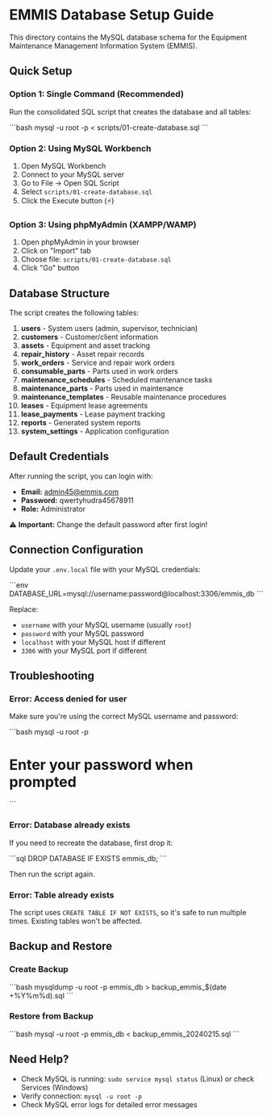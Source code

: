 # EMMIS Database Setup Guide

This directory contains the MySQL database schema for the Equipment Maintenance Management Information System (EMMIS).

## Quick Setup

### Option 1: Single Command (Recommended)

Run the consolidated SQL script that creates the database and all tables:

\`\`\`bash
mysql -u root -p < scripts/01-create-database.sql
\`\`\`

### Option 2: Using MySQL Workbench

1. Open MySQL Workbench
2. Connect to your MySQL server
3. Go to File → Open SQL Script
4. Select `scripts/01-create-database.sql`
5. Click the Execute button (⚡)

### Option 3: Using phpMyAdmin (XAMPP/WAMP)

1. Open phpMyAdmin in your browser
2. Click on "Import" tab
3. Choose file: `scripts/01-create-database.sql`
4. Click "Go" button

## Database Structure

The script creates the following tables:

1. **users** - System users (admin, supervisor, technician)
2. **customers** - Customer/client information
3. **assets** - Equipment and asset tracking
4. **repair_history** - Asset repair records
5. **work_orders** - Service and repair work orders
6. **consumable_parts** - Parts used in work orders
7. **maintenance_schedules** - Scheduled maintenance tasks
8. **maintenance_parts** - Parts used in maintenance
9. **maintenance_templates** - Reusable maintenance procedures
10. **leases** - Equipment lease agreements
11. **lease_payments** - Lease payment tracking
12. **reports** - Generated system reports
13. **system_settings** - Application configuration

## Default Credentials

After running the script, you can login with:

- **Email:** admin45@emmis.com
- **Password:** qwertyhudra45678911
- **Role:** Administrator

⚠️ **Important:** Change the default password after first login!

## Connection Configuration

Update your `.env.local` file with your MySQL credentials:

\`\`\`env
DATABASE_URL=mysql://username:password@localhost:3306/emmis_db
\`\`\`

Replace:
- `username` with your MySQL username (usually `root`)
- `password` with your MySQL password
- `localhost` with your MySQL host if different
- `3306` with your MySQL port if different

## Troubleshooting

### Error: Access denied for user

Make sure you're using the correct MySQL username and password:

\`\`\`bash
mysql -u root -p
# Enter your password when prompted
\`\`\`

### Error: Database already exists

If you need to recreate the database, first drop it:

\`\`\`sql
DROP DATABASE IF EXISTS emmis_db;
\`\`\`

Then run the script again.

### Error: Table already exists

The script uses `CREATE TABLE IF NOT EXISTS`, so it's safe to run multiple times. Existing tables won't be affected.

## Backup and Restore

### Create Backup

\`\`\`bash
mysqldump -u root -p emmis_db > backup_emmis_$(date +%Y%m%d).sql
\`\`\`

### Restore from Backup

\`\`\`bash
mysql -u root -p emmis_db < backup_emmis_20240215.sql
\`\`\`

## Need Help?

- Check MySQL is running: `sudo service mysql status` (Linux) or check Services (Windows)
- Verify connection: `mysql -u root -p`
- Check MySQL error logs for detailed error messages
